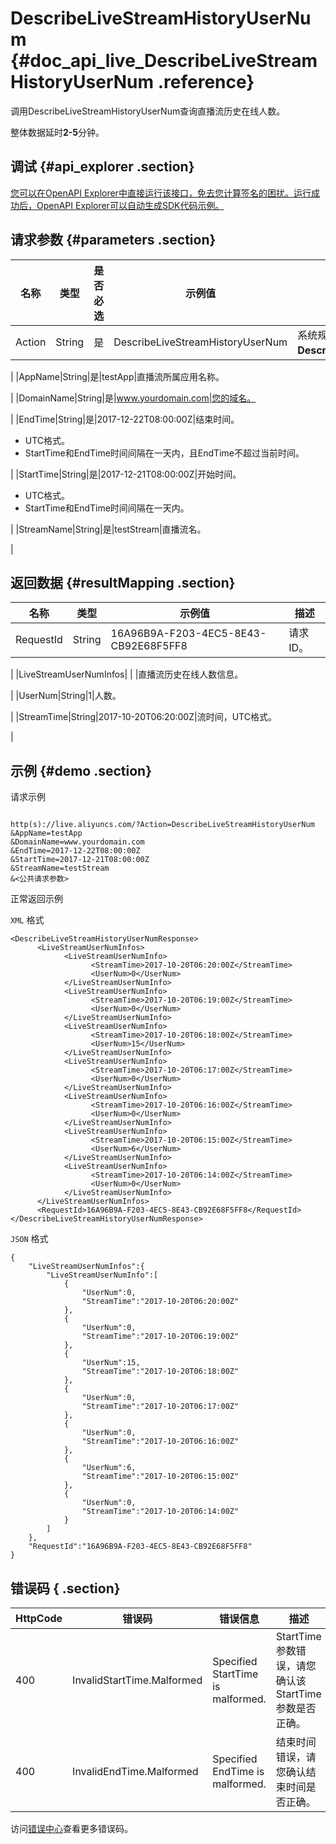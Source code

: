# DescribeLiveStreamHistoryUserNum {#doc_api_live_DescribeLiveStreamHistoryUserNum .reference}

调用DescribeLiveStreamHistoryUserNum查询直播流历史在线人数。

整体数据延时**2-5**分钟。

## 调试 {#api_explorer .section}

[您可以在OpenAPI Explorer中直接运行该接口，免去您计算签名的困扰。运行成功后，OpenAPI Explorer可以自动生成SDK代码示例。](https://api.aliyun.com/#product=live&api=DescribeLiveStreamHistoryUserNum&type=RPC&version=2016-11-01)

## 请求参数 {#parameters .section}

|名称|类型|是否必选|示例值|描述|
|--|--|----|---|--|
|Action|String|是|DescribeLiveStreamHistoryUserNum|系统规定参数。取值：**DescribeLiveStreamHistoryUserNum**。

 |
|AppName|String|是|testApp|直播流所属应用名称。

 |
|DomainName|String|是|www.yourdomain.com|您的域名。

 |
|EndTime|String|是|2017-12-22T08:00:00Z|结束时间。

 -   UTC格式。
-   StartTime和EndTime时间间隔在一天内，且EndTime不超过当前时间。

 |
|StartTime|String|是|2017-12-21T08:00:00Z|开始时间。

 -   UTC格式。
-   StartTime和EndTime时间间隔在一天内。

 |
|StreamName|String|是|testStream|直播流名。

 |

## 返回数据 {#resultMapping .section}

|名称|类型|示例值|描述|
|--|--|---|--|
|RequestId|String|16A96B9A-F203-4EC5-8E43-CB92E68F5FF8|请求ID。

 |
|LiveStreamUserNumInfos| | |直播流历史在线人数信息。

 |
|UserNum|String|1|人数。

 |
|StreamTime|String|2017-10-20T06:20:00Z|流时间，UTC格式。

 |

## 示例 {#demo .section}

请求示例

``` {#request_demo}

http(s)://live.aliyuncs.com/?Action=DescribeLiveStreamHistoryUserNum
&AppName=testApp
&DomainName=www.yourdomain.com
&EndTime=2017-12-22T08:00:00Z
&StartTime=2017-12-21T08:00:00Z
&StreamName=testStream
&<公共请求参数>

```

正常返回示例

`XML` 格式

``` {#xml_return_success_demo}
<DescribeLiveStreamHistoryUserNumResponse>
	  <LiveStreamUserNumInfos>
		    <LiveStreamUserNumInfo>
			      <StreamTime>2017-10-20T06:20:00Z</StreamTime>
			      <UserNum>0</UserNum>
		    </LiveStreamUserNumInfo>
		    <LiveStreamUserNumInfo>
			      <StreamTime>2017-10-20T06:19:00Z</StreamTime>
			      <UserNum>0</UserNum>
		    </LiveStreamUserNumInfo>
		    <LiveStreamUserNumInfo>
			      <StreamTime>2017-10-20T06:18:00Z</StreamTime>
			      <UserNum>15</UserNum>
		    </LiveStreamUserNumInfo>
		    <LiveStreamUserNumInfo>
			      <StreamTime>2017-10-20T06:17:00Z</StreamTime>
			      <UserNum>0</UserNum>
		    </LiveStreamUserNumInfo>
		    <LiveStreamUserNumInfo>
			      <StreamTime>2017-10-20T06:16:00Z</StreamTime>
			      <UserNum>0</UserNum>
		    </LiveStreamUserNumInfo>
		    <LiveStreamUserNumInfo>
			      <StreamTime>2017-10-20T06:15:00Z</StreamTime>
			      <UserNum>6</UserNum>
		    </LiveStreamUserNumInfo>
		    <LiveStreamUserNumInfo>
			      <StreamTime>2017-10-20T06:14:00Z</StreamTime>
			      <UserNum>0</UserNum>
		    </LiveStreamUserNumInfo>
	  </LiveStreamUserNumInfos>
	  <RequestId>16A96B9A-F203-4EC5-8E43-CB92E68F5FF8</RequestId>
</DescribeLiveStreamHistoryUserNumResponse>
```

`JSON` 格式

``` {#json_return_success_demo}
{
	"LiveStreamUserNumInfos":{
		"LiveStreamUserNumInfo":[
			{
				"UserNum":0,
				"StreamTime":"2017-10-20T06:20:00Z"
			},
			{
				"UserNum":0,
				"StreamTime":"2017-10-20T06:19:00Z"
			},
			{
				"UserNum":15,
				"StreamTime":"2017-10-20T06:18:00Z"
			},
			{
				"UserNum":0,
				"StreamTime":"2017-10-20T06:17:00Z"
			},
			{
				"UserNum":0,
				"StreamTime":"2017-10-20T06:16:00Z"
			},
			{
				"UserNum":6,
				"StreamTime":"2017-10-20T06:15:00Z"
			},
			{
				"UserNum":0,
				"StreamTime":"2017-10-20T06:14:00Z"
			}
		]
	},
	"RequestId":"16A96B9A-F203-4EC5-8E43-CB92E68F5FF8"
}
```

## 错误码 { .section}

|HttpCode|错误码|错误信息|描述|
|--------|---|----|--|
|400|InvalidStartTime.Malformed|Specified StartTime is malformed.|StartTime参数错误，请您确认该StartTime参数是否正确。|
|400|InvalidEndTime.Malformed|Specified EndTime is malformed.|结束时间错误，请您确认结束时间是否正确。|

访问[错误中心](https://error-center.aliyun.com/status/product/live)查看更多错误码。

